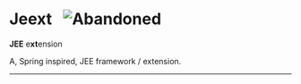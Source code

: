 # Jeext &nbsp; ![Abandoned](https://badgen.net/badge/DEVELOPMENT%20STATUS/abandoned/red)

<b>JEE</b> e<b>xt</b>ension

A, Spring inspired, JEE framework / extension.

<hr>


